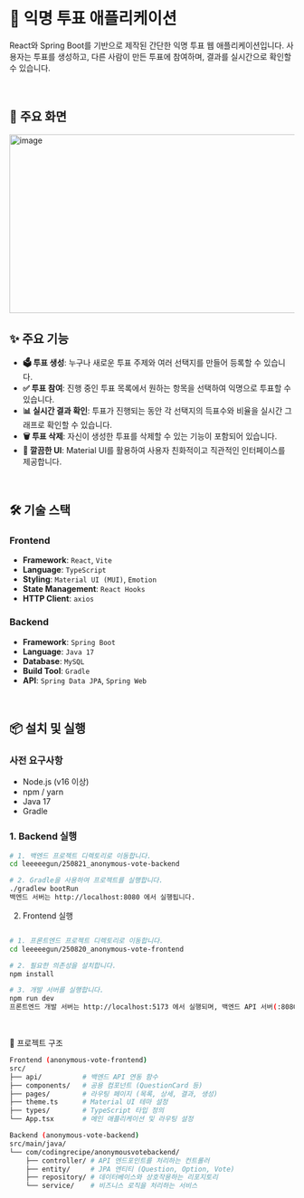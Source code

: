 # 📝 익명 투표 애플리케이션

React와 Spring Boot를 기반으로 제작된 간단한 익명 투표 웹 애플리케이션입니다. 사용자는 투표를 생성하고, 다른 사람이 만든 투표에 참여하며, 결과를 실시간으로 확인할 수 있습니다.

<br/>

## 📂 주요 화면

<img width="605" height="316" alt="image" src="https://github.com/user-attachments/assets/0e7b0b18-4459-4e9c-90a4-97b18db45951" />


<br/>

## ✨ 주요 기능

-   **🗳️ 투표 생성**: 누구나 새로운 투표 주제와 여러 선택지를 만들어 등록할 수 있습니다.
-   **✅ 투표 참여**: 진행 중인 투표 목록에서 원하는 항목을 선택하여 익명으로 투표할 수 있습니다.
-   **📊 실시간 결과 확인**: 투표가 진행되는 동안 각 선택지의 득표수와 비율을 실시간 그래프로 확인할 수 있습니다.
-   **🗑️ 투표 삭제**: 자신이 생성한 투표를 삭제할 수 있는 기능이 포함되어 있습니다.
-   **💅 깔끔한 UI**: Material UI를 활용하여 사용자 친화적이고 직관적인 인터페이스를 제공합니다.

<br/>

## 🛠 기술 스택

### Frontend

-   **Framework**: `React`, `Vite`
-   **Language**: `TypeScript`
-   **Styling**: `Material UI (MUI)`, `Emotion`
-   **State Management**: `React Hooks`
-   **HTTP Client**: `axios`

### Backend

-   **Framework**: `Spring Boot`
-   **Language**: `Java 17`
-   **Database**: `MySQL`
-   **Build Tool**: `Gradle`
-   **API**: `Spring Data JPA`, `Spring Web`

<br/>

## 📦 설치 및 실행

### 사전 요구사항

-   Node.js (v16 이상)
-   npm / yarn
-   Java 17
-   Gradle

### 1. Backend 실행

```bash
# 1. 백엔드 프로젝트 디렉토리로 이동합니다.
cd leeeeegun/250821_anonymous-vote-backend

# 2. Gradle을 사용하여 프로젝트를 실행합니다.
./gradlew bootRun
백엔드 서버는 http://localhost:8080 에서 실행됩니다.

```
2. Frontend 실행
```bash

# 1. 프론트엔드 프로젝트 디렉토리로 이동합니다.
cd leeeeegun/250820_anonymous-vote-frontend

# 2. 필요한 의존성을 설치합니다.
npm install

# 3. 개발 서버를 실행합니다.
npm run dev
프론트엔드 개발 서버는 http://localhost:5173 에서 실행되며, 백엔드 API 서버(:8080)로 프록시 요청을 보냅니다.

```
<br/>

📁 프로젝트 구조
```bash
Frontend (anonymous-vote-frontend)
src/
├── api/          # 백엔드 API 연동 함수
├── components/   # 공용 컴포넌트 (QuestionCard 등)
├── pages/        # 라우팅 페이지 (목록, 상세, 결과, 생성)
├── theme.ts      # Material UI 테마 설정
├── types/        # TypeScript 타입 정의
└── App.tsx       # 메인 애플리케이션 및 라우팅 설정
```
```bash
Backend (anonymous-vote-backend)
src/main/java/
└── com/codingrecipe/anonymousvotebackend/
    ├── controller/ # API 엔드포인트를 처리하는 컨트롤러
    ├── entity/     # JPA 엔티티 (Question, Option, Vote)
    ├── repository/ # 데이터베이스와 상호작용하는 리포지토리
    └── service/    # 비즈니스 로직을 처리하는 서비스
